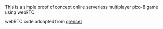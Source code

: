 This is a simple proof of concept online serverless multiplayer pico-8 game using webRTC

webRTC code addapted from [grencez](https://github.com/grencez/grencez.dev/tree/trunk/2020/webrtc-text-chat-20200614)
